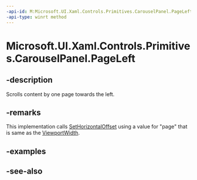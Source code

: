```yaml
---
-api-id: M:Microsoft.UI.Xaml.Controls.Primitives.CarouselPanel.PageLeft
-api-type: winrt method
---
```


<!-- Method syntax
public void PageLeft()
-->

# Microsoft.UI.Xaml.Controls.Primitives.CarouselPanel.PageLeft

## -description
Scrolls content by one page towards the left.

## -remarks
This implementation calls [SetHorizontalOffset](carouselpanel_sethorizontaloffset_1971679761.md) using a value for "page" that is same as the [ViewportWidth](carouselpanel_viewportwidth.md).

## -examples

## -see-also
